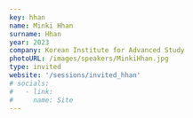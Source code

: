 ```yaml
---
key: hhan
name: Minki Hhan
surname: Hhan
year: 2023
company: Korean Institute for Advanced Study
photoURL: /images/speakers/MinkiHhan.jpg
type: invited
website: '/sessions/invited_hhan'
# socials:
#   - link:  
#     name: Site
---
```

